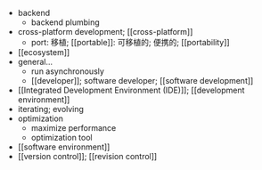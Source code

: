 - backend
    - backend plumbing
- cross-platform development; [[cross-platform]]
    - port: 移植; [[portable]]: 可移植的; 便携的; [[portability]]
- [[ecosystem]]
- general...
    - run asynchronously
    - [[developer]]; software developer; [[software development]]
- [[Integrated Development Environment (IDE)]]; [[development environment]]
- iterating; evolving
- optimization
    - maximize performance
    - optimization tool
- [[software environment]]
- [[version control]]; [[revision control]]
